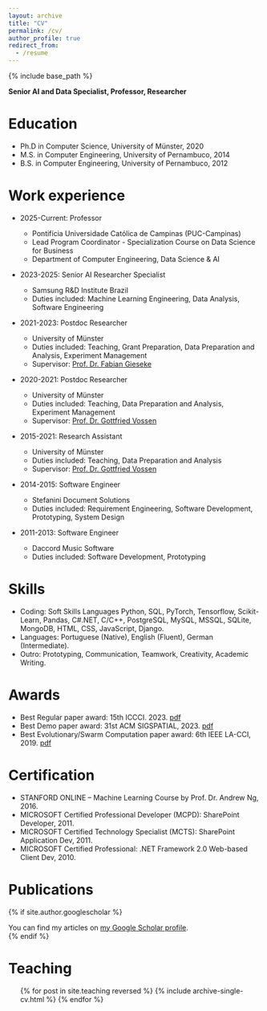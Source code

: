 ```yaml
---
layout: archive
title: "CV"
permalink: /cv/
author_profile: true
redirect_from:
  - /resume
---
```


{% include base_path %}

**Senior AI and Data Specialist, Professor, Researcher**


Education
======
* Ph.D in Computer Science, University of Münster, 2020
* M.S. in Computer Engineering, University of Pernambuco, 2014
* B.S. in Computer Engineering, University of Pernambuco, 2012

Work experience
======
* 2025-Current: Professor 
  * Pontifícia Universidade Católica de Campinas (PUC-Campinas)
  * Lead Program Coordinator - Specialization Course on Data Science for Business
  * Department of Computer Engineering, Data Science & AI

* 2023-2025: Senior AI Researcher Specialist
  * Samsung R&D Institute Brazil
  * Duties included: Machine Learning Engineering, Data Analysis, Software Engineering

* 2021-2023: Postdoc Researcher
  * University of Münster
  * Duties included: Teaching, Grant Preparation, Data Preparation and Analysis, Experiment Management
  * Supervisor: [Prof. Dr. Fabian Gieseke](https://www.wi.uni-muenster.de/department/mlde/people/fabian-gieseke)

* 2020-2021: Postdoc Researcher
  * University of Münster
  * Duties included: Teaching, Data Preparation and Analysis, Experiment Management
  * Supervisor: [Prof. Dr. Gottfried Vossen](https://www.wi.uni-muenster.de/department/former-groups/dbis/people/gottfried-vossen)

* 2015-2021: Research Assistant
  * University of Münster
  * Duties included: Teaching, Data Preparation and Analysis
  * Supervisor: [Prof. Dr. Gottfried Vossen](https://www.wi.uni-muenster.de/department/former-groups/dbis/people/gottfried-vossen)

* 2014-2015: Software Engineer
  * Stefanini Document Solutions
  * Duties included: Requirement Engineering, Software Development, Prototyping, System Design

* 2011-2013: Software Engineer
  * Daccord Music Software
  * Duties included: Software Development, Prototyping

Skills
======
* Coding: Soft Skills Languages Python, SQL, PyTorch, Tensorflow, Scikit-Learn, Pandas, C#.NET, C/C++,
PostgreSQL, MySQL, MSSQL, SQLite, MongoDB, HTML, CSS, JavaScript, Django.
* Languages: Portuguese (Native), English (Fluent), German (Intermediate). 
* Outro: Prototyping, Communication, Teamwork, Creativity, Academic Writing.

Awards
======
* Best Regular paper award: 15th ICCCI. 2023. [pdf](https://denmartins.github.io/files/certificates/ICCCI2023-Best-Regular-Paper.pdf)
* Best Demo paper award: 31st ACM SIGSPATIAL, 2023. [pdf](https://denmartins.github.io/files/certificates/SIGSPATIAL2023-Best-Demo-Paper.pdf)
* Best Evolutionary/Swarm Computation paper award: 6th IEEE LA-CCI, 2019. [pdf](https://denmartins.github.io/files/certificates/LACCI2019-Best-Paper-Award.pdf) 

Certification
======
* STANFORD ONLINE – Machine Learning Course by Prof. Dr. Andrew Ng, 2016.
* MICROSOFT Certified Professional Developer (MCPD): SharePoint Developer, 2011.
* MICROSOFT Certified Technology Specialist (MCTS): SharePoint Application Dev, 2011.
* MICROSOFT Certified Professional: .NET Framework 2.0 Web-based Client Dev, 2010.

Publications
======

{% if site.author.googlescholar %}
  <div class="wordwrap">You can find my articles on <a href="{{site.author.googlescholar}}">my Google Scholar profile</a>.</div>
{% endif %}

  
Teaching
======
  <ul>{% for post in site.teaching reversed %}
    {% include archive-single-cv.html %}
  {% endfor %}</ul>



<!-- Talks
======
  <ul>{% for post in site.talks reversed %}
    {% include archive-single-talk-cv.html  %}
  {% endfor %}</ul> -->

